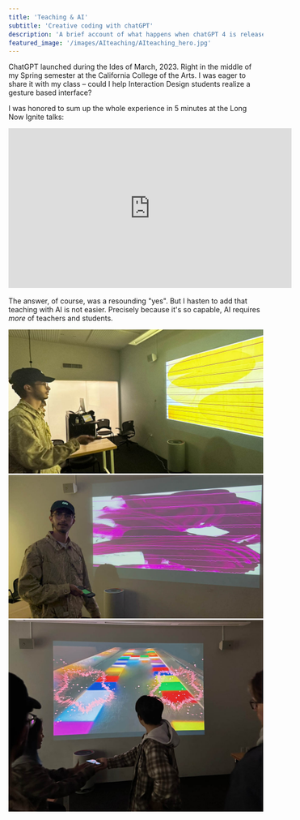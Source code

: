 ```yaml
---
title: 'Teaching & AI'
subtitle: 'Creative coding with chatGPT'
description: 'A brief account of what happens when chatGPT 4 is released in the middle of your Interaction Design class.'
featured_image: '/images/AIteaching/AIteaching_hero.jpg'
---
```

ChatGPT launched during the Ides of March, 2023. Right in the middle of my Spring semester at the California College of the Arts. I was eager to share it with my class – could I help Interaction Design students realize a gesture based interface?

I was honored to sum up the whole experience in 5 minutes at the Long Now Ignite talks:

<iframe width="560" height="315" src="https://www.youtube.com/embed/M0WB-hAPqxU?si=sqzA6MU8zKRR6Dc6" title="YouTube video player" frameborder="0" allow="accelerometer; autoplay; clipboard-write; encrypted-media; gyroscope; picture-in-picture; web-share" allowfullscreen></iframe>

The answer, of course, was a resounding "yes". But I hasten to add that teaching with AI is not easier. Precisely because it's so capable, AI requires *more* of teachers and students.

<div class="gallery" data-columns="2">
<img src ="/images/AIteaching/teaching1.jpg"/>
<img src ="/images/AIteaching/teaching2.jpg"/>
</div>

<img src ="/images/AIteaching/teaching3.jpg"/>
